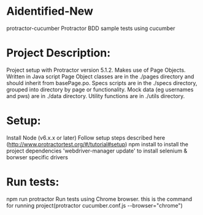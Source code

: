 # Aidentified-New
protractor-cucumber
Protractor BDD sample tests using cucumber

# Project Description:
Project setup with Protractor version 5.1.2.
Makes use of Page Objects.
Written in Java script
Page Object classes are in the ./pages directory and should inherit from basePage.po.
Specs scripts are in the ./specs directory, grouped into directory by page or functionality.
Mock data (eg usernames and pws) are in ./data directory.
Utility functions are in ./utils directory.

# Setup:
Install Node (v6.x.x or later)
Follow setup steps described here
(http://www.protractortest.org/#/tutorial#setup)
npm install to install the project dependencies
'webdriver-manager update' to install selenium & borwser specific drivers

# Run tests:
npm run protractor Run tests using Chrome browser.
this is the command for running project(protractor cucumber.conf.js --browser="chrome")
